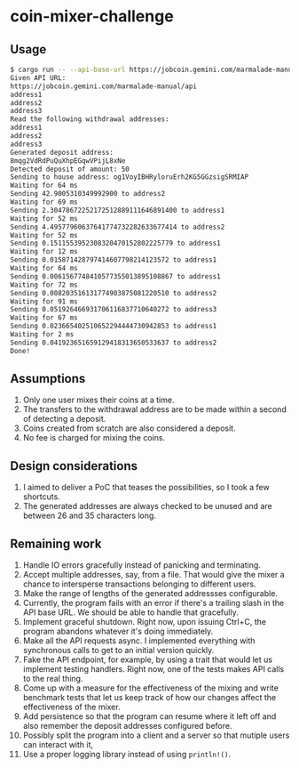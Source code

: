 # coin-mixer-challenge

## Usage

```sh
$ cargo run -- --api-base-url https://jobcoin.gemini.com/marmalade-manual/api
Given API URL:
https://jobcoin.gemini.com/marmalade-manual/api
address1
address2
address3
Read the following withdrawal addresses:
address1
address2
address3
Generated deposit address:
8mqg2VdRdPuQuXhpEGqwVPijL8xNe
Detected deposit of amount: 50
Sending to house address: og1VoyIBHRyloruErh2KG5GGzsigSRMIAP
Waiting for 64 ms
Sending 42.9005310349992900 to address2
Waiting for 69 ms
Sending 2.30478672252172512889111646891400 to address1
Waiting for 52 ms
Sending 4.49577960637641774732282633677414 to address2
Waiting for 52 ms
Sending 0.1511553952308320470152802225779 to address1
Waiting for 12 ms
Sending 0.015871428797414607798214123572 to address1
Waiting for 64 ms
Sending 0.0061567748410577355013895108867 to address1
Waiting for 72 ms
Sending 0.008203516131774903875081220510 to address2
Waiting for 91 ms
Sending 0.051926466931706116837710640272 to address3
Waiting for 67 ms
Sending 0.023665402510652294444730942853 to address1
Waiting for 2 ms
Sending 0.041923651659129418313650533637 to address2
Done!
```

## Assumptions

1. Only one user mixes their coins at a time.
2. The transfers to the withdrawal address are to be made within a
   second of detecting a deposit.
3. Coins created from scratch are also considered a deposit.
4. No fee is charged for mixing the coins.

## Design considerations

1. I aimed to deliver a PoC that teases the possibilities, so I took a
   few shortcuts.
2. The generated addresses are always checked to be unused and are
   between 26 and 35 characters long.

## Remaining work

1. Handle IO errors gracefully instead of panicking and terminating.
2. Accept multiple addresses, say, from a file. That would give the
   mixer a chance to intersperse transactions belonging to different
   users.
3. Make the range of lengths of the generated addressses configurable.
4. Currently, the program fails with an error if there's a trailing
   slash in the API base URL. We should be able to handle that
   gracefully.
5. Implement graceful shutdown. Right now, upon issuing Ctrl+C, the
   program abandons whatever it's doing immediately.
6. Make all the API requests async. I implemented everything with
   synchronous calls to get to an initial version quickly.
7. Fake the API endpoint, for example, by using a trait that would let
   us implement testing handlers. Right now, one of the tests makes
   API calls to the real thing.
8. Come up with a measure for the effectiveness of the mixing and
   write benchmark tests that let us keep track of how our changes
   affect the effectiveness of the mixer.
9. Add persistence so that the program can resume where it left off
   and also remember the deposit addresses configured before.
10. Possibly split the program into a client and a server so that
    mutiple users can interact with it,
11. Use a proper logging library instead of using `println!()`.
